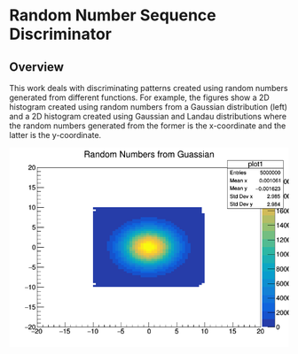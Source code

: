 # Random Number Sequence Discriminator

## Overview
This work deals with discriminating patterns created using random numbers generated from different functions. For example, the figures show a 2D histogram created using random numbers from a Gaussian distribution (left) and a 2D histogram created using Gaussian and Landau distributions where the random numbers generated from the former is the x-coordinate and the latter is the y-coordinate.

![c1](https://github.com/stjohnso98/Random-Number-Sequence-Discriminator/blob/master/docs/c1.png)

